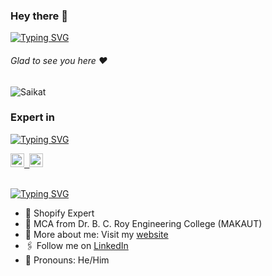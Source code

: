 ### Hey there :wave:

[![Typing SVG](https://readme-typing-svg.herokuapp.com?color=%2336BCF7&lines=This+is+Saikat+Santra)](https://git.io/typing-svg)
###### Glad to see you here :heart:
<p align="left"> <img src="https://komarev.com/ghpvc/?username=SaikatSantra&label=Views&color=blue&style=plastic" alt="Saikat" /> </p>

### Expert in 

[![Typing SVG](https://readme-typing-svg.herokuapp.com?font=Fira+Code&duration=2000&pause=2000&width=435&height=40&lines=Shopify++development%2C+customization;Integrating+Third-party+Apps;Strong+Problem-solver;Thriving+in+fast-paced+environments;Creating+Responsive+)](https://git.io/typing-svg)

<!--
[![Typing SVG](https://readme-typing-svg.herokuapp.com?color=%2336BCF7&lines=Subscribe+to+my+YouTube+Channel)](https://git.io/typing-svg)

<a href="https://SaikatSantra.com">
  <kbd>
  <img align="centre" alt="SaikatSantra.com" width="22px" src="https://dz8fbjd9gwp2s.cloudfront.net/logos/644a0515e4b062410b4e9f3b.png?v=5" />
</a>
 --> 
 <!--
 <a href="https://linktr.ee/Saikat">
  <kbd>
  <img align="centre" alt="Saikat's LinkTree" width="22px" src="https://api.blog.production.linktr.ee/wp-content/uploads/2022/06/Avatar-Symbol-Canopy.png" />
</a>
  -->
<a href="www.linkedin.com/in/saikatsantra">
  <kbd>
  <img align="centre" alt="Saikat's LinkdeIn" width="22px" src="https://cdn-icons-png.flaticon.com/512/174/174857.png" />
</a>
  
 <a href="https://www.linkedin.com/in/saikatsantra">
  <kbd>
  <img align="centre" alt="Saikat's Instagram" width="22px" src="https://upload.wikimedia.org/wikipedia/commons/thumb/e/e7/Instagram_logo_2016.svg/2048px-Instagram_logo_2016.svg.png" />
</a>
<!--
<a href="https://www.instagram.com/SaikatSantra/">
  <kbd>
  <img align="centre" alt="Saikat's Instagram - personal blog" width="22px" src="https://upload.wikimedia.org/wikipedia/commons/thumb/e/e7/Instagram_logo_2016.svg/2048px-Instagram_logo_2016.svg.png" />
</a>
 --> 
 <!--
<a href="https://twitter.com/SaikatSantra">
<kbd>
<img align="centre" alt="Saikat's Twitter" width="22px" src="https://www.iconpacks.net/icons/2/free-twitter-logo-icon-2429-thumb.png" />
</a>
 --><!--
<a href="https://t.me/SaikatSantra">
  <kbd>
  <img align="centre" alt="Saikat's Telegram" width="22px" src="https://upload.wikimedia.org/wikipedia/commons/thumb/8/82/Telegram_logo.svg/768px-Telegram_logo.svg.png" />
</a>
 --><!--
<a href="https://devfolio.co/@Saikat_Santra">
  <kbd>
  <img align="centre" alt="Saikat's Devfolio" width="22px" src="https://avatars.githubusercontent.com/u/38809367?s=280&v=4" />
</a>
-->
<br/>
<br/>

[![Typing SVG](https://readme-typing-svg.herokuapp.com?color=%2336BCF7&lines=Let's+Connect)](https://git.io/typing-svg)

- 🏢 Shopify Expert 
- 🏫 MCA from Dr. B. C. Roy Engineering College (MAKAUT)
- 🙋‍ More about me: Visit my [website](https://saikatsantra.github.io/)
- 🖇 Follow me on [LinkedIn](www.linkedin.com/in/saikatsantra)
- 👯 Pronouns: He/Him



<!--
**SaikatSantra/SaikatSantra** is a ✨ _special_ ✨ repository because its `README.md` (this file) appears on your GitHub profile.

Here are some ideas to get you started:
- 📹 Subscribe on YouTube [Saikat](http://yt.openinapp.co/Saikat)
- 🔭 I’m currently working on ...
- 🌱 I’m currently learning ...
- 👯 I’m looking to collaborate on ...
- 🤔 I’m looking for help with ...
- 💬 Ask me about ...
- 📫 How to reach me: ...
- 😄 Pronouns: ...
- ⚡ Fun fact: ...
- 💻 Former SDE Intern at Qualcomm, India
-->
